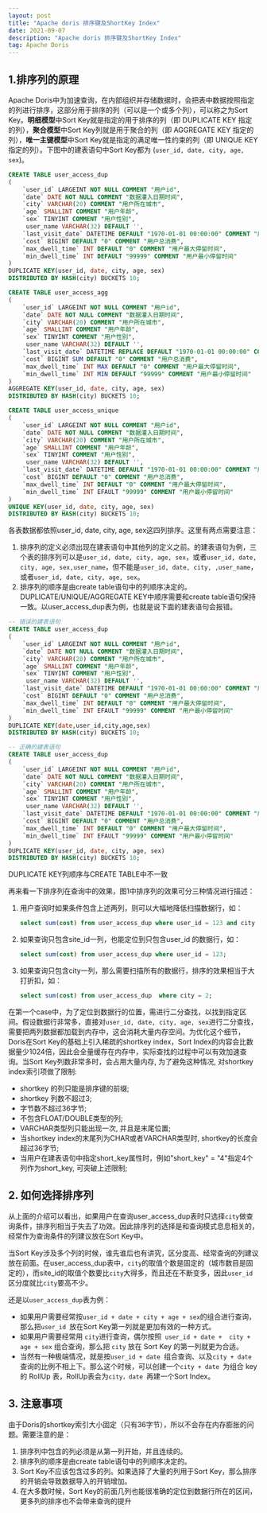 ```yaml
---
layout: post
title: "Apache doris 排序键及ShortKey Index"
date: 2021-09-07 
description: "Apache doris 排序键及ShortKey Index"
tag: Apache Doris
---
```

## 1.排序列的原理

Apache Doris中为加速查询，在内部组织并存储数据时，会把表中数据按照指定的列进行排序，这部分用于排序的列（可以是一个或多个列），可以称之为Sort Key。**明细模型**中Sort Key就是指定的用于排序的列（即 DUPLICATE KEY 指定的列），**聚合模型**中Sort Key列就是用于聚合的列（即 AGGREGATE KEY 指定的列），**唯一主键模型**中Sort Key就是指定的满足唯一性约束的列（即 UNIQUE KEY 指定的列）。下图中的建表语句中Sort Key都为 (`user_id, date, city, age, sex`)。

```sql
CREATE TABLE user_access_dup
(
    `user_id` LARGEINT NOT NULL COMMENT "用户id",
    `date` DATE NOT NULL COMMENT "数据灌入日期时间",
    `city` VARCHAR(20) COMMENT "用户所在城市",
    `age` SMALLINT COMMENT "用户年龄",
    `sex` TINYINT COMMENT "用户性别",
     user_name VARCHAR(32) DEFAULT '',
    `last_visit_date` DATETIME DEFAULT "1970-01-01 00:00:00" COMMENT "用户最后一次访问时间",
    `cost` BIGINT DEFAULT "0" COMMENT "用户总消费",
    `max_dwell_time` INT DEFAULT "0" COMMENT "用户最大停留时间",
    `min_dwell_time` INT DEFAULT "99999" COMMENT "用户最小停留时间"
)
DUPLICATE KEY(user_id, date, city, age, sex)
DISTRIBUTED BY HASH(city) BUCKETS 10;

CREATE TABLE user_access_agg
(
    `user_id` LARGEINT NOT NULL COMMENT "用户id",
    `date` DATE NOT NULL COMMENT "数据灌入日期时间",
    `city` VARCHAR(20) COMMENT "用户所在城市",
    `age` SMALLINT COMMENT "用户年龄",
    `sex` TINYINT COMMENT "用户性别",
     user_name VARCHAR(32) DEFAULT '',
    `last_visit_date` DATETIME REPLACE DEFAULT "1970-01-01 00:00:00" COMMENT "用户最后一次访问时间",
    `cost` BIGINT SUM DEFAULT "0" COMMENT "用户总消费",
    `max_dwell_time` INT MAX DEFAULT "0" COMMENT "用户最大停留时间",
    `min_dwell_time` INT MIN DEFAULT "99999" COMMENT "用户最小停留时间"
)
AGGREGATE KEY(user_id, date, city, age, sex)
DISTRIBUTED BY HASH(city) BUCKETS 10;

CREATE TABLE user_access_unique
(
    `user_id` LARGEINT NOT NULL COMMENT "用户id",
    `date` DATE NOT NULL COMMENT "数据灌入日期时间",
    `city` VARCHAR(20) COMMENT "用户所在城市",
    `age` SMALLINT COMMENT "用户年龄",
    `sex` TINYINT COMMENT "用户性别",
     user_name VARCHAR(32) DEFAULT '',
    `last_visit_date` DATETIME DEFAULT "1970-01-01 00:00:00" COMMENT "用户最后一次访问时间",
    `cost` BIGINT DEFAULT "0" COMMENT "用户总消费",
    `max_dwell_time` INT DEFAULT "0" COMMENT "用户最大停留时间",
    `min_dwell_time` INT EFAULT "99999" COMMENT "用户最小停留时间"
)
UNIQUE KEY(user_id, date, city, age, sex)
DISTRIBUTED BY HASH(city) BUCKETS 10;
```

各表数据都依照user_id, date, city, age, sex这四列排序。这里有两点需要注意：

1. 排序列的定义必须出现在建表语句中其他列的定义之前。的建表语句为例，三个表的排序列可以是`user_id, date, city, age, sex`，或者`user_id, date, city, age, sex,user_name`，但不能是`user_id, date, city, ,user_name`，或者`user_id, date, city, age, sex`。
2. 排序列的顺序是由create table语句中的列顺序决定的。DUPLICATE/UNIQUE/AGGREGATE KEY中顺序需要和create table语句保持一致。以user_access_dup表为例，也就是说下面的建表语句会报错。

```sql
-- 错误的建表语句
CREATE TABLE user_access_dup
(
    `user_id` LARGEINT NOT NULL COMMENT "用户id",
    `date` DATE NOT NULL COMMENT "数据灌入日期时间",
    `city` VARCHAR(20) COMMENT "用户所在城市",
    `age` SMALLINT COMMENT "用户年龄",
    `sex` TINYINT COMMENT "用户性别",
     user_name VARCHAR(32) DEFAULT '',
    `last_visit_date` DATETIME DEFAULT "1970-01-01 00:00:00" COMMENT "用户最后一次访问时间",
    `cost` BIGINT DEFAULT "0" COMMENT "用户总消费",
    `max_dwell_time` INT DEFAULT "0" COMMENT "用户最大停留时间",
    `min_dwell_time` INT EFAULT "99999" COMMENT "用户最小停留时间"
)
DUPLICATE KEY(date,user_id,city,age,sex)
DISTRIBUTED BY HASH(city) BUCKETS 10;

-- 正确的建表语句
CREATE TABLE user_access_dup
(
    `user_id` LARGEINT NOT NULL COMMENT "用户id",
    `date` DATE NOT NULL COMMENT "数据灌入日期时间",
    `city` VARCHAR(20) COMMENT "用户所在城市",
    `age` SMALLINT COMMENT "用户年龄",
    `sex` TINYINT COMMENT "用户性别",
     user_name VARCHAR(32) DEFAULT '',
    `last_visit_date` DATETIME DEFAULT "1970-01-01 00:00:00" COMMENT "用户最后一次访问时间",
    `cost` BIGINT DEFAULT "0" COMMENT "用户总消费",
    `max_dwell_time` INT DEFAULT "0" COMMENT "用户最大停留时间",
    `min_dwell_time` INT EFAULT "99999" COMMENT "用户最小停留时间"
)
DUPLICATE KEY(user_id, date, city, age, sex)
DISTRIBUTED BY HASH(city) BUCKETS 10;
```

DUPLICATE KEY列顺序与CREATE TABLE中不一致



再来看一下排序列在查询中的效果，图1中排序列的效果可分三种情况进行描述：

1. 用户查询时如果条件包含上述两列，则可以大幅地降低扫描数据行，如：
   ```sql
   select sum(cost) from user_access_dup where user_id = 123 and city = 2 ;
   ```
2. 如果查询只包含site_id一列，也能定位到只包含user_id 的数据行，如：

   ```sql
   select sum(cost) from user_access_dup where user_id = 123;
   ```
3. 如果查询只包含city一列，那么需要扫描所有的数据行，排序的效果相当于大打折扣，如：
   ```sql
   select sum(cost) from user_access_dup  where city = 2;
   ```

在第一个case中，为了定位到数据行的位置，需进行二分查找，以找到指定区间。假设数据行非常多，直接对`user_id, date, city, age, sex`进行二分查找，需要把两列数据都加载到内存中，这会消耗大量内存空间。为优化这个细节，Doris在Sort Key的基础上引入稀疏的shortkey index，Sort Index的内容会比数据量少1024倍，因此会全量缓存在内存中，实际查找的过程中可以有效加速查询。当Sort Key列数非常多时，会占用大量内存, 为了避免这种情况, 对shortkey index索引项做了限制:

- shortkey 的列只能是排序键的前缀;
- shortkey 列数不超过3;
- 字节数不超过36字节;
- 不包含FLOAT/DOUBLE类型的列;
- VARCHAR类型列只能出现一次, 并且是末尾位置;
- 当shortkey index的末尾列为CHAR或者VARCHAR类型时, shortkey的长度会超过36字节;
- 当用户在建表语句中指定short_key属性时，例如"short_key" = "4"指定4个列作为short_key, 可突破上述限制;

## 2. 如何选择排序列

从上面的介绍可以看出，如果用户在查询user_access_dup表时只选择`city`做查询条件，排序列相当于失去了功效。因此排序列的选择是和查询模式息息相关的，经常作为查询条件的列建议放在Sort Key中。



当Sort Key涉及多个列的时候，谁先谁后也有讲究，区分度高、经常查询的列建议放在前面。在user_access_dup表中，`city`的取值个数是固定的（城市数目是固定的），而site_id的取值个数要比`city`大得多，而且还在不断变多，因此`user_id`区分度就比`city`要高不少。



还是以`user_access_dup`表为例：

- 如果用户需要经常按`user_id + date + city + age + sex`的组合进行查询，那么把`user_id `放在Sort Key第一列就是更加有效的一种方式。
- 如果用户需要经常用  `city`进行查询，偶尔按照` user_id + date +  city +  age + sex` 组合查询，那么把 `city` 放在 Sort Key 的第一列就更为合适。
- 当然有一种极端情况，就是按`user_id + date `组合查询、以及`city + date` 查询的比例不相上下。那么这个时候，可以创建一个`city + date `为组合 key 的 RollUp 表，RollUp表会为`city，date `再建一个Sort Index。

## 3. 注意事项

由于Doris的shortkey索引大小固定（只有36字节），所以不会存在内存膨胀的问题。需要注意的是：

1. 排序列中包含的列必须是从第一列开始，并且连续的。
2. 排序列的顺序是由create table语句中的列顺序决定的。
3. Sort Key不应该包含过多的列。如果选择了大量的列用于Sort Key，那么排序的开销会导致数据导入的开销增加。
4. 在大多数时候，Sort Key的前面几列也能很准确的定位到数据行所在的区间，更多列的排序也不会带来查询的提升
